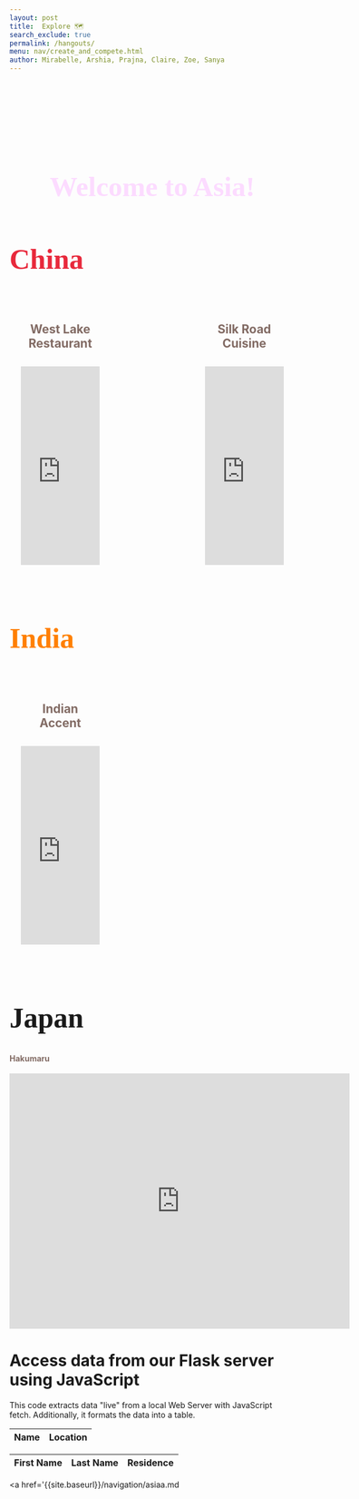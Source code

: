 ```yaml
---
layout: post
title:  Explore 🗺️
search_exclude: true
permalink: /hangouts/
menu: nav/create_and_compete.html
author: Mirabelle, Arshia, Prajna, Claire, Zoe, Sanya
---
```

<center>
<h1 style="
    color: #FCDBFF;
    font-family: 'Comic Sans MS', 'Brush Script MT', cursive; /* Fun and playful font */
    font-size: 3.5em; /* Adjusted size for emphasis */
    text-align: center; /* Centered text */
    margin-top: 3.5em
">
    Welcome to Asia!
</h1>
</center>

<style>
    .restaurant-row {
        display: flex;
        justify-content: space-between;
        gap: 20px;
        padding: 20px;
    }

    .restaurant-item {
        width: 48%; 
        text-align: center;
    }

    .restaurant-item iframe {
        width: 100%;
        height: 350px;
        border: 0;
        margin-bottom: 10px;
    }

    .restaurant-item h4 {
        font-size: 1.5em;
        font-weight: bold;
        color: #826b64;
    }
</style>

<h1 style="
    color: #E8293C; /* Red */
    font-family: 'Comic Sans MS', 'Brush Script MT', cursive; /* Fun and playful font */
    font-size: 50px; /* Adjusted size for emphasis */
">
    China
</h1>

<style>
    .restaurant-row {
        display: flex;
        justify-content: space-between;
        gap: 20px;
        padding: 20px;
    }

    .restaurant-item {
        width: 30%;
        text-align: center;
    }

    .restaurant-item iframe {
        width: 100%;
        height: 350px;
        border: 0;
        margin-bottom: 10px;
    }

    .restaurant-item h4 {
        font-size: 1.5em;
        font-weight: bold;
        color: #826b64;
    }
</style>

<div class="restaurant-row">
    <div class="restaurant-item">
        <h4>West Lake Restaurant</h4>
       <iframe src="https://www.google.com/maps/embed?pb=!1m18!1m12!1m3!1d3599679.4665856264!2d108.3245561875!3d28.228208999999993!2m3!1f0!2f0!3f0!3m2!1i1024!2i768!4f13.1!3m3!1m2!1s0x34274bc5287ebbc5%3A0xbaae0193648be35d!2z6KW_5rmW5qW8!5e0!3m2!1sen!2sus!4v1734114976449!5m2!1sen!2sus" width="600" height="450" style="border:0;" allowfullscreen="" loading="lazy" referrerpolicy="no-referrer-when-downgrade"></iframe>
    </div>
    <div class="restaurant-item">
        <h4>Silk Road Cuisine</h4>
        <iframe src="https://www.google.com/maps/embed?pb=!1m18!1m12!1m3!1d14454107.199510708!2d100.31973386609324!3d27.81485653954242!2m3!1f0!2f0!3f0!3m2!1i1024!2i768!4f13.1!3m3!1m2!1s0x34274a2c4efc96b9%3A0x7a80fae9c5385bc1!2sXinjiang%20the%20Silk%20Road%20Roasted%20Mutton!5e0!3m2!1sen!2sus!4v1734115339626!5m2!1sen!2sus" width="600" height="450" style="border:0;" allowfullscreen="" loading="lazy" referrerpolicy="no-referrer-when-downgrade"></iframe>
    </div>
</div>

<h1 style="
    color: #FF8000; /* Orange */
    font-family: 'Comic Sans MS', 'Brush Script MT', cursive; /* Fun and playful font */
    font-size: 50px; /* Adjusted size for emphasis */
">
    India
</h1>
<div class="restaurant-row">
    <div class="restaurant-item">
<h4 style="
    color: #826b64 !important;"> Indian Accent</h4>
<iframe src="https://www.google.com/maps/embed?pb=!1m18!1m12!1m3!1d57397489.5483493!2d3.4100973999999593!3d28.59183360000001!2m3!1f0!2f0!3f0!3m2!1i1024!2i768!4f13.1!3m3!1m2!1s0x390cfd309eebed77%3A0xfd133b52e7612c26!2sIndian%20Accent!5e0!3m2!1sen!2sus!4v1734115500662!5m2!1sen!2sus" width="600" height="450" style="border:0;" allowfullscreen="" loading="lazy" referrerpolicy="no-referrer-when-downgrade"></iframe> 
    </div>
</div>
<h1 style="
    color: #FFFFF; /* White */
    font-family: 'Comic Sans MS', 'Brush Script MT', cursive; /* Fun and playful font */
    font-size: 50px; /* Adjusted size for emphasis */
">
    Japan
</h1>
<h4 style="
    color: #826b64 !important;"> Hakumaru </h4>
<iframe src="https://www.google.com/maps/embed?pb=!1m18!1m12!1m3!1d54813371.056550846!2d169.0606994!3d33.01583080000001!2m3!1f0!2f0!3f0!3m2!1i1024!2i768!4f13.1!3m3!1m2!1s0x80dbf7006d81e431%3A0x9b0f38033fb61b12!2sHakumaru!5e0!3m2!1sen!2sus!4v1734374940022!5m2!1sen!2sus" width="600" height="450" style="border:0;" allowfullscreen="" loading="lazy" referrerpolicy="no-referrer-when-downgrade"></iframe>

<h1>Access data from our Flask server using JavaScript</h1>

<p>This code extracts data "live" from a local Web Server with JavaScript fetch.  Additionally, it formats the data into a table.</p>


<table id="demo" class="table">
  <thead>
      <tr>
          <th>Name</th>
          <th>Location</th>
      </tr>
  </thead>
  <tbody id="chinaResult">
    <!-- javascript generated data -->
  </tbody>
</table>

<script>
  // prepare HTML result container for new output
  let chinaResultContainer = document.getElementById("chinaResult");
  
  // prepare URL

  // set options for cross origin header request
  let chinaOptions = {
    method: 'GET', // *GET, POST, PUT, DELETE, etc.
    mode: 'cors', // no-cors, *cors, same-origin
    cache: 'default', // *default, no-cache, reload, force-cache, only-if-cached
    credentials: 'include', // include, *same-origin, omit
    headers: {
      'Content-Type': 'application/json',
    },
  };

  // fetch the API
  fetch(chinaUrl, chinaOptions)
    // response is a RESTful "promise" on any successful fetch
    .then(response => {
      // check for response errors and display
      if (response.status !== 200) {
          console.error(response.status);
          return;
      }
      // valid response will contain json data
      response.json().then(data => {
          console.log(data);
          for (const row of data.chinese) {
            // tr and td build out for each row
            const tr = document.createElement("tr");
            const name = document.createElement("td");
            const location = document.createElement("td");
            // data is specific to the API
            name.innerHTML = row.name;
            location.innerHTML = row.location;
            // this builds each td into tr
            tr.appendChild(name);
            tr.appendChild(location);
            // add HTML to container
            chinaResultContainer.appendChild(tr);
          }
      })
  })
</script>

<!-- HTML table fragment for page -->
<table id="demo" class="table">
  <thead>
      <tr>
          <th>First Name</th>
          <th>Last Name</th>
          <th>Residence</th>
      </tr>
  </thead>
  <tbody id="chinaresult">
    <!-- javascript generated data -->
  </tbody>
</table>

<script>
  // prepare HTML result container for new output
  let chinaresultContainer = document.getElementById("chinaresult");
  
  // prepare URL

  // set options for cross origin header request
  let options = {
    method: 'GET', // *GET, POST, PUT, DELETE, etc.
    mode: 'cors', // no-cors, *cors, same-origin
    cache: 'default', // *default, no-cache, reload, force-cache, only-if-cached
    credentials: 'include', // include, *same-origin, omit
    headers: {
      'Content-Type': 'application/json',
    },
  };

  // fetch the API
  fetch(url, options)
    // response is a RESTful "promise" on any successful fetch
    .then(response => {
      // check for response errors and display
      if (response.status !== 200) {
          console.error(response.status);
          return;
      }
      // valid response will contain json data
      response.json().then(data => {
          console.log(data);
          for (const row of data) {
            // tr and td build out for each row
            const tr = document.createElement("tr");
            const firstname = document.createElement("td");
            const lastname = document.createElement("td");
            const residence = document.createElement("td");
            // data is specific to the API
            firstname.innerHTML = row.FirstName; 
            lastname.innerHTML = row.LastName; 
            residence.innerHTML = row.Residence; 
            // this builds each td into tr
            tr.appendChild(firstname);
            tr.appendChild(lastname);
            tr.appendChild(residence);
            // add HTML to container
            chinaresultContainer.appendChild(tr);
          }
      })
  })
  
</script>

<a href='{{site.baseurl}}/navigation/asiaa.md
